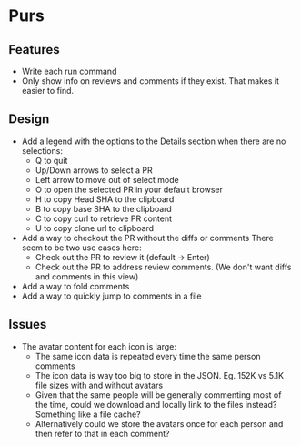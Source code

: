 # Purs


## Features

- Write each run command
- Only show info on reviews and comments if they exist. That makes it easier to find.


## Design

- Add a legend with the options to the Details section when there are no selections:
  - Q to quit
  - Up/Down arrows to select a PR
  - Left arrow to move out of select mode
  - O to open the selected PR in your default browser
  - H to copy Head SHA to the clipboard
  - B to copy base SHA to the clipboard
  - C to copy curl to retrieve PR content
  - U to copy clone url to clipboard
- Add a way to checkout the PR without the diffs or comments
  There seem to be two use cases here:
  - Check out the PR to review it (default -> Enter)
  - Check out the PR to address review comments. (We don't want diffs and comments in this view)
- Add a way to fold comments
- Add a way to quickly jump to comments in a file

## Issues
- The avatar content for each icon is large:
  - The same icon data is repeated every time the same person comments
  - The icon data is way too big to store in the JSON. Eg. 152K vs 5.1K file sizes with and without avatars
  - Given that the same people will be generally commenting most of the time, could we download and locally link to the files instead? Something like a file cache?
  - Alternatively could we store the avatars once for each person and then refer to that in each comment?
